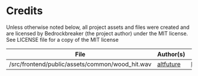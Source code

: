 # Credits
Unless otherwise noted below, all project assets and files were created and are licensed by Bedrockbreaker (the project author) under the MIT license. See LICENSE file for a copy of the MIT license

File | Author(s) | Source | Modified? | License
---- | --------- | ------ | :-------: | -------
/src/frontend/public/assets/common/wood_hit.wav | [altfuture](https://freesound.org/people/altfuture/) | https://freesound.org/people/altfuture/sounds/174633/ | ✅ | [CC 0](https://creativecommons.org/publicdomain/zero/1.0/)